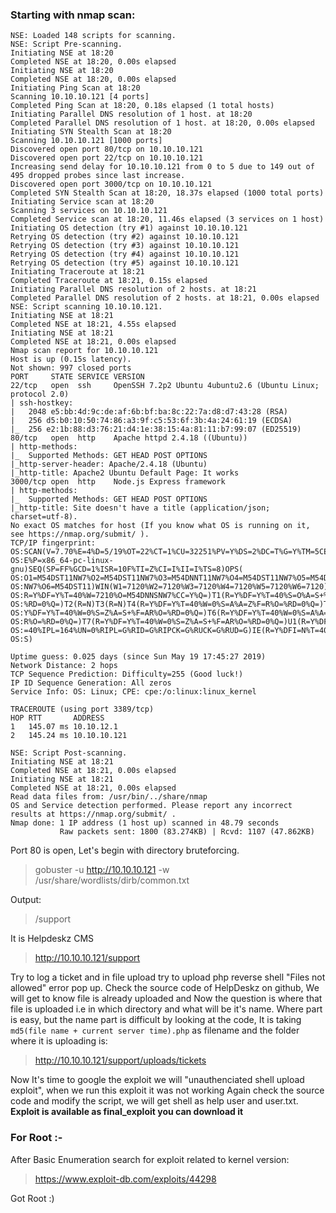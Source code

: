 ### Starting with nmap scan:
``` Starting Nmap 7.70 ( https://nmap.org ) at 2019-05-19 18:20 IST
NSE: Loaded 148 scripts for scanning.
NSE: Script Pre-scanning.
Initiating NSE at 18:20
Completed NSE at 18:20, 0.00s elapsed
Initiating NSE at 18:20
Completed NSE at 18:20, 0.00s elapsed
Initiating Ping Scan at 18:20
Scanning 10.10.10.121 [4 ports]
Completed Ping Scan at 18:20, 0.18s elapsed (1 total hosts)
Initiating Parallel DNS resolution of 1 host. at 18:20
Completed Parallel DNS resolution of 1 host. at 18:20, 0.00s elapsed
Initiating SYN Stealth Scan at 18:20
Scanning 10.10.10.121 [1000 ports]
Discovered open port 80/tcp on 10.10.10.121
Discovered open port 22/tcp on 10.10.10.121
Increasing send delay for 10.10.10.121 from 0 to 5 due to 149 out of 495 dropped probes since last increase.
Discovered open port 3000/tcp on 10.10.10.121
Completed SYN Stealth Scan at 18:20, 18.37s elapsed (1000 total ports)
Initiating Service scan at 18:20
Scanning 3 services on 10.10.10.121
Completed Service scan at 18:20, 11.46s elapsed (3 services on 1 host)
Initiating OS detection (try #1) against 10.10.10.121
Retrying OS detection (try #2) against 10.10.10.121
Retrying OS detection (try #3) against 10.10.10.121
Retrying OS detection (try #4) against 10.10.10.121
Retrying OS detection (try #5) against 10.10.10.121
Initiating Traceroute at 18:21
Completed Traceroute at 18:21, 0.15s elapsed
Initiating Parallel DNS resolution of 2 hosts. at 18:21
Completed Parallel DNS resolution of 2 hosts. at 18:21, 0.00s elapsed
NSE: Script scanning 10.10.10.121.
Initiating NSE at 18:21
Completed NSE at 18:21, 4.55s elapsed
Initiating NSE at 18:21
Completed NSE at 18:21, 0.00s elapsed
Nmap scan report for 10.10.10.121
Host is up (0.15s latency).
Not shown: 997 closed ports
PORT     STATE SERVICE VERSION
22/tcp   open  ssh     OpenSSH 7.2p2 Ubuntu 4ubuntu2.6 (Ubuntu Linux; protocol 2.0)
| ssh-hostkey: 
|   2048 e5:bb:4d:9c:de:af:6b:bf:ba:8c:22:7a:d8:d7:43:28 (RSA)
|   256 d5:b0:10:50:74:86:a3:9f:c5:53:6f:3b:4a:24:61:19 (ECDSA)
|_  256 e2:1b:88:d3:76:21:d4:1e:38:15:4a:81:11:b7:99:07 (ED25519)
80/tcp   open  http    Apache httpd 2.4.18 ((Ubuntu))
| http-methods: 
|_  Supported Methods: GET HEAD POST OPTIONS
|_http-server-header: Apache/2.4.18 (Ubuntu)
|_http-title: Apache2 Ubuntu Default Page: It works
3000/tcp open  http    Node.js Express framework
| http-methods: 
|_  Supported Methods: GET HEAD POST OPTIONS
|_http-title: Site doesn't have a title (application/json; charset=utf-8).
No exact OS matches for host (If you know what OS is running on it, see https://nmap.org/submit/ ).
TCP/IP fingerprint:
OS:SCAN(V=7.70%E=4%D=5/19%OT=22%CT=1%CU=32251%PV=Y%DS=2%DC=T%G=Y%TM=5CE1513
OS:E%P=x86_64-pc-linux-gnu)SEQ(SP=FF%GCD=1%ISR=10F%TI=Z%CI=I%II=I%TS=8)OPS(
OS:O1=M54DST11NW7%O2=M54DST11NW7%O3=M54DNNT11NW7%O4=M54DST11NW7%O5=M54DST11
OS:NW7%O6=M54DST11)WIN(W1=7120%W2=7120%W3=7120%W4=7120%W5=7120%W6=7120)ECN(
OS:R=Y%DF=Y%T=40%W=7210%O=M54DNNSNW7%CC=Y%Q=)T1(R=Y%DF=Y%T=40%S=O%A=S+%F=AS
OS:%RD=0%Q=)T2(R=N)T3(R=N)T4(R=Y%DF=Y%T=40%W=0%S=A%A=Z%F=R%O=%RD=0%Q=)T5(R=
OS:Y%DF=Y%T=40%W=0%S=Z%A=S+%F=AR%O=%RD=0%Q=)T6(R=Y%DF=Y%T=40%W=0%S=A%A=Z%F=
OS:R%O=%RD=0%Q=)T7(R=Y%DF=Y%T=40%W=0%S=Z%A=S+%F=AR%O=%RD=0%Q=)U1(R=Y%DF=N%T
OS:=40%IPL=164%UN=0%RIPL=G%RID=G%RIPCK=G%RUCK=G%RUD=G)IE(R=Y%DFI=N%T=40%CD=
OS:S)

Uptime guess: 0.025 days (since Sun May 19 17:45:27 2019)
Network Distance: 2 hops
TCP Sequence Prediction: Difficulty=255 (Good luck!)
IP ID Sequence Generation: All zeros
Service Info: OS: Linux; CPE: cpe:/o:linux:linux_kernel

TRACEROUTE (using port 3389/tcp)
HOP RTT       ADDRESS
1   145.07 ms 10.10.12.1
2   145.24 ms 10.10.10.121

NSE: Script Post-scanning.
Initiating NSE at 18:21
Completed NSE at 18:21, 0.00s elapsed
Initiating NSE at 18:21
Completed NSE at 18:21, 0.00s elapsed
Read data files from: /usr/bin/../share/nmap
OS and Service detection performed. Please report any incorrect results at https://nmap.org/submit/ .
Nmap done: 1 IP address (1 host up) scanned in 48.79 seconds
           Raw packets sent: 1800 (83.274KB) | Rcvd: 1107 (47.862KB)
```
Port 80 is open, Let's begin with directory bruteforcing.
> gobuster -u http://10.10.10.121 -w /usr/share/wordlists/dirb/common.txt

Output:
> /support

It is Helpdeskz CMS
> http://10.10.10.121/support

Try to log a ticket and in file upload try to upload php reverse shell "Files not allowed" error pop up.
Check the source code of HelpDeskz on github, We will get to know file is already uploaded and 
Now the question is where that file is uploaded i.e in which directory and what will be it's name.
Where part is easy, but the name part is difficult by looking at the code, It is taking `md5(file name + current server time).php` as filename and the folder where it is uploading is:

> http://10.10.10.121/support/uploads/tickets


Now It's time to google the exploit we will "unauthenciated shell upload exploit", when we run this exploit it was not working
Again check the source code and modify the script, we will get shell as help user and user.txt.
<b> Exploit is available as final_exploit you can download it </b>

### For Root :-
After Basic Enumeration search for exploit related to kernel version: 
> https://www.exploit-db.com/exploits/44298

Got Root :)
